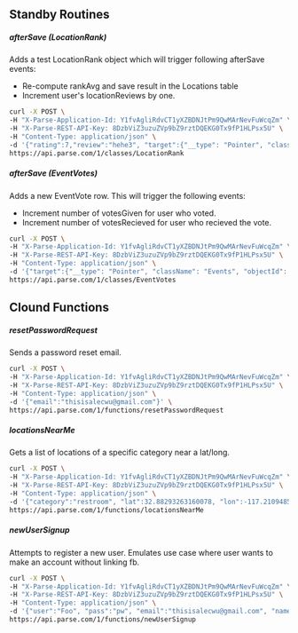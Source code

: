 ## Standby Routines
##### afterSave (LocationRank)

Adds a test LocationRank object which will trigger following afterSave events: 
* Re-compute rankAvg and save result in the Locations table
* Increment user's locationReviews by one.

```bash
curl -X POST \
-H "X-Parse-Application-Id: Y1fvAgliRdvCT1yXZBDNJtPm9QwMArNevFuWcqZm" \
-H "X-Parse-REST-API-Key: 8DzbViZ3uzuZVp9bZ9rztDQEKG0Tx9fP1HLPsx5U" \
-H "Content-Type: application/json" \
-d '{"rating":7,"review":"hehe3", "target":{"__type": "Pointer", "className": "Locations", "objectId": "d70IYXni4G"}, "userID":{"__type": "Pointer", "className": "_User", "objectId": "DQioyBlFOJ"}}' \
https://api.parse.com/1/classes/LocationRank
```



##### afterSave (EventVotes)

Adds a new EventVote row.  This will trigger the following events:
* Increment number of votesGiven for user who voted.
* Increment number of votesRecieved for user who recieved the vote.

```bash
curl -X POST \
-H "X-Parse-Application-Id: Y1fvAgliRdvCT1yXZBDNJtPm9QwMArNevFuWcqZm" \
-H "X-Parse-REST-API-Key: 8DzbViZ3uzuZVp9bZ9rztDQEKG0Tx9fP1HLPsx5U" \
-H "Content-Type: application/json" \
-d '{"target":{"__type": "Pointer", "className": "Events", "objectId": "CWwv1FzgPh"}, "userID":{"__type": "Pointer", "className": "_User", "objectId": "DQioyBlFOJ"}}' \
https://api.parse.com/1/classes/EventVotes
```



## Clound Functions

##### resetPasswordRequest

Sends a password reset email.

```bash
curl -X POST \
-H "X-Parse-Application-Id: Y1fvAgliRdvCT1yXZBDNJtPm9QwMArNevFuWcqZm" \
-H "X-Parse-REST-API-Key: 8DzbViZ3uzuZVp9bZ9rztDQEKG0Tx9fP1HLPsx5U" \
-H "Content-Type: application/json" \
-d '{"email":"thisisalecwu@gmail.com"}' \
https://api.parse.com/1/functions/resetPasswordRequest
```

##### locationsNearMe

Gets a list of locations of a specific category near a lat/long.

```bash
curl -X POST \
-H "X-Parse-Application-Id: Y1fvAgliRdvCT1yXZBDNJtPm9QwMArNevFuWcqZm" \
-H "X-Parse-REST-API-Key: 8DzbViZ3uzuZVp9bZ9rztDQEKG0Tx9fP1HLPsx5U" \
-H "Content-Type: application/json" \
-d '{"category":"restroom", "lat":32.88293263160078, "lon":-117.2109485336882, "radius":40}' \
https://api.parse.com/1/functions/locationsNearMe
```

##### newUserSignup

Attempts to register a new user.  Emulates use case where user wants to make an account without linking fb.

```bash
curl -X POST \
-H "X-Parse-Application-Id: Y1fvAgliRdvCT1yXZBDNJtPm9QwMArNevFuWcqZm" \
-H "X-Parse-REST-API-Key: 8DzbViZ3uzuZVp9bZ9rztDQEKG0Tx9fP1HLPsx5U" \
-H "Content-Type: application/json" \
-d '{"user":"Foo", "pass":"pw", "email":"thisisalecwu@gmail.com", "name":"ALEC"}' \
https://api.parse.com/1/functions/newUserSignup
```